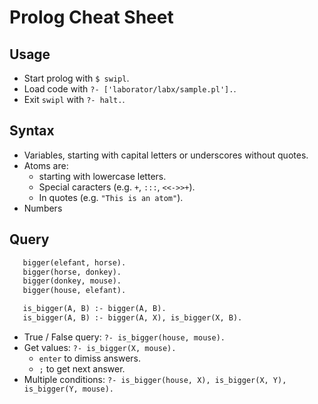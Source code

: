 # Prolog Cheat Sheet

## Usage

* Start prolog with `$ swipl`.
* Load code with `?- ['laborator/labx/sample.pl'].`.
* Exit `swipl` with `?- halt.`.

## Syntax

 * Variables, starting with capital letters or underscores without quotes.
 * Atoms are:
    * starting with lowercase letters.
    * Special caracters (e.g. `+`, `:::`, `<<->>+`).
    * In quotes (e.g. `"This is an atom"`).
 * Numbers
 
## Query

 ```pl
    bigger(elefant, horse).
    bigger(horse, donkey).
    bigger(donkey, mouse).
    bigger(house, elefant).

    is_bigger(A, B) :- bigger(A, B).
    is_bigger(A, B) :- bigger(A, X), is_bigger(X, B).
 ```

 * True / False query: `?- is_bigger(house, mouse).`
 * Get values: `?- is_bigger(X, mouse).`
    * `enter` to dimiss answers.
    * `;` to get next answer.
 * Multiple conditions: `?- is_bigger(house, X), is_bigger(X, Y), is_bigger(Y, mouse).`

